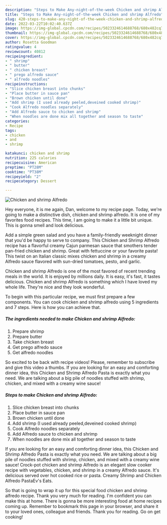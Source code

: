 ```yaml
---
description: "Steps to Make Any-night-of-the-week Chicken and shrimp Alfredo"
title: "Steps to Make Any-night-of-the-week Chicken and shrimp Alfredo"
slug: 420-steps-to-make-any-night-of-the-week-chicken-and-shrimp-alfredo
date: 2022-03-22T10:02:40.637Z
image: https://img-global.cpcdn.com/recipes/5023324614688768/680x482cq70/chicken-and-shrimp-alfredo-recipe-main-photo.jpg
thumbnail: https://img-global.cpcdn.com/recipes/5023324614688768/680x482cq70/chicken-and-shrimp-alfredo-recipe-main-photo.jpg
cover: https://img-global.cpcdn.com/recipes/5023324614688768/680x482cq70/chicken-and-shrimp-alfredo-recipe-main-photo.jpg
author: Rosetta Goodman
ratingvalue: 4
reviewcount: 40812
recipeingredient:
- " shrimp"
- " butter"
- " chicken breast"
- " prego alfredo sauce"
- " alfredo noodles"
recipeinstructions:
- "Slice chicken breast into chunks"
- "Place butter in sauce pan"
- "Brown chicken until done"
- "Add shrimp (I used already peeled,deveined cooked shrimp)"
- "Cook Alfredo noodles separately"
- "Add Alfredo sauce to chicken and shrimp"
- "When noodles are done mix all together and season to taste"
categories:
- Recipe
tags:
- chicken
- and
- shrimp

katakunci: chicken and shrimp 
nutrition: 225 calories
recipecuisine: American
preptime: "PT28M"
cooktime: "PT38M"
recipeyield: "2"
recipecategory: Dessert

---
```



![Chicken and shrimp Alfredo](https://img-global.cpcdn.com/recipes/5023324614688768/680x482cq70/chicken-and-shrimp-alfredo-recipe-main-photo.jpg)

Hey everyone, it is me again, Dan, welcome to my recipe page. Today, we're going to make a distinctive dish, chicken and shrimp alfredo. It is one of my favorites food recipes. This time, I am going to make it a little bit unique. This is gonna smell and look delicious.

Add a simple green salad and you have a family-friendly weeknight dinner that you&#39;d be happy to serve to company. This Chicken and Shrimp Alfredo recipe has a flavorful creamy Cajun parmesan sauce that smothers tender pan-fried chicken and shrimp. Great with fettuccine or your favorite pasta! This twist on an Italian classic mixes chicken and shrimp in a creamy Alfredo sauce flavored with sun-dried tomatoes, pesto, and garlic.

Chicken and shrimp Alfredo is one of the most favored of recent trending meals in the world. It is enjoyed by millions daily. It is easy, it's fast, it tastes delicious. Chicken and shrimp Alfredo is something which I have loved my whole life. They're nice and they look wonderful.


To begin with this particular recipe, we must first prepare a few components. You can cook chicken and shrimp alfredo using 5 ingredients and 7 steps. Here is how you can achieve that.

<!--inarticleads1-->

##### The ingredients needed to make Chicken and shrimp Alfredo:

1. Prepare  shrimp
1. Prepare  butter
1. Take  chicken breast
1. Get  prego alfredo sauce
1. Get  alfredo noodles


So excited to be back with recipe videos! Please, remember to subscribe and give this video a thumbs. If you are looking for an easy and comforting dinner idea, this Chicken and Shrimp Alfredo Pasta is exactly what you need. We are talking about a big pile of noodles stuffed with shrimp, chicken, and mixed with a creamy wine sauce! 

<!--inarticleads2-->

##### Steps to make Chicken and shrimp Alfredo:

1. Slice chicken breast into chunks
1. Place butter in sauce pan
1. Brown chicken until done
1. Add shrimp (I used already peeled,deveined cooked shrimp)
1. Cook Alfredo noodles separately
1. Add Alfredo sauce to chicken and shrimp
1. When noodles are done mix all together and season to taste


If you are looking for an easy and comforting dinner idea, this Chicken and Shrimp Alfredo Pasta is exactly what you need. We are talking about a big pile of noodles stuffed with shrimp, chicken, and mixed with a creamy wine sauce! Crock-pot chicken and shrimp Alfredo is an elegant slow cooker recipe with vegetables, chicken, and shrimp in a creamy Alfredo sauce. It&#39;s delicious served over hot cooked rice or pasta. Creamy Shrimp and Chicken Alfredo PastaEv&#39;s Eats. 

So that is going to wrap it up for this special food chicken and shrimp alfredo recipe. Thank you very much for reading. I'm confident you can make this at home. There is gonna be more interesting food at home recipes coming up. Remember to bookmark this page in your browser, and share it to your loved ones, colleague and friends. Thank you for reading. Go on get cooking!
